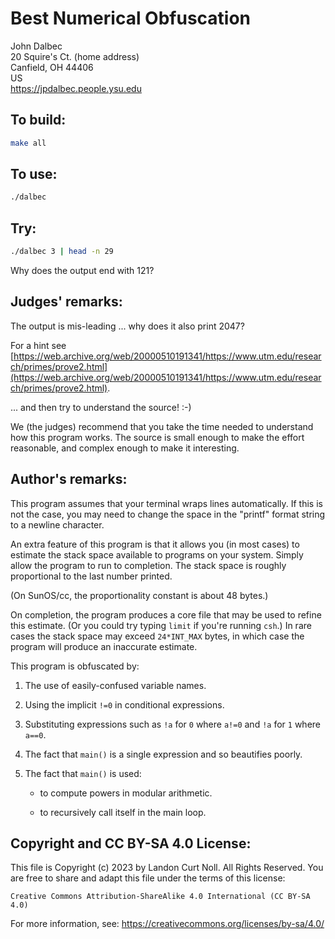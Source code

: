 # Best Numerical Obfuscation

John Dalbec\
20 Squire's Ct.	(home address)\
Canfield, OH 44406\
US\
<https://jpdalbec.people.ysu.edu>


## To build:

```sh
make all
```


## To use:

```sh
./dalbec
```

## Try:

```sh
./dalbec 3 | head -n 29
```

Why does the output end with 121?


## Judges' remarks:

The output is mis-leading ... why does it also print 2047?

For a hint see
[https://web.archive.org/web/20000510191341/https://www.utm.edu/research/primes/prove2.html](https://web.archive.org/web/20000510191341/https://www.utm.edu/research/primes/prove2.html).


... and then try to understand the source!  :-)

We (the judges) recommend that you take the time needed to understand
how this program works.  The source is small enough to make the effort
reasonable, and complex enough to make it interesting.


## Author's remarks:

This program assumes that your terminal wraps lines automatically.
If this is not the case, you may need to change the space in the
"printf" format string to a newline character.

An extra feature of this program is that it allows you (in most
cases) to estimate the stack space available to programs on your
system.  Simply allow the program to run to completion.  The stack
space is roughly proportional to the last number printed.

(On SunOS/cc, the proportionality constant is about 48 bytes.)

On completion, the program produces a core file that may be used to
refine this estimate.  (Or you could try typing `limit` if you're
running `csh`.) In rare cases the stack space may exceed `24*INT_MAX`
bytes, in which case the program will produce an inaccurate estimate.

This program is obfuscated by:

1. The use of easily-confused variable names.

2. Using the implicit `!=0` in conditional expressions.

3. Substituting expressions such as `!a` for `0` where `a!=0` and `!a` for `1`
where `a==0`.

4. The fact that `main()` is a single expression and so beautifies poorly.

5. The fact that `main()` is used:

    - to compute powers in modular arithmetic.

    - to recursively call itself in the main loop.


## Copyright and CC BY-SA 4.0 License:

This file is Copyright (c) 2023 by Landon Curt Noll.  All Rights Reserved.
You are free to share and adapt this file under the terms of this license:

    Creative Commons Attribution-ShareAlike 4.0 International (CC BY-SA 4.0)

For more information, see: https://creativecommons.org/licenses/by-sa/4.0/
